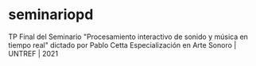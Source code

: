 # seminariopd
TP Final del Seminario "Procesamiento interactivo de sonido y música en tiempo real" dictado por Pablo Cetta
Especialización en Arte Sonoro | UNTREF | 2021
